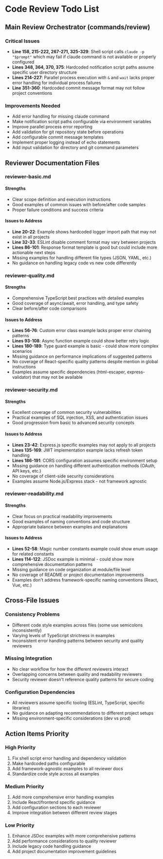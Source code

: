 # Code Review Todo List

## Main Review Orchestrator (commands/review)

### Critical Issues
- **Line 158, 215-222, 267-271, 325-329**: Shell script calls `claude -p "$prompt"` which may fail if claude command is not available or properly configured
- **Lines 348, 364, 370, 375**: Hardcoded notification script paths assume specific user directory structure
- **Lines 214-227**: Parallel process execution with `&` and `wait` lacks proper error handling for individual process failures
- **Line 351-360**: Hardcoded commit message format may not follow project conventions

### Improvements Needed
- Add error handling for missing claude command
- Make notification script paths configurable via environment variables
- Improve parallel process error reporting
- Add validation for git repository state before operations
- Add configurable commit message templates
- Implement proper logging instead of echo statements
- Add input validation for directory and git command parameters

## Reviewer Documentation Files

### reviewer-basic.md

#### Strengths
- Clear scope definition and execution instructions
- Good examples of common issues with before/after code samples
- Proper failure conditions and success criteria

#### Issues to Address
- **Line 20-22**: Example shows hardcoded logger import path that may not exist in all projects
- **Line 32-33**: ESLint disable comment format may vary between projects
- **Lines 86-101**: Response format template is good but could include more actionable next steps
- Missing examples for handling different file types (JSON, YAML, etc.)
- No guidance on handling legacy code vs new code differently

### reviewer-quality.md

#### Strengths
- Comprehensive TypeScript best practices with detailed examples
- Good coverage of async/await, error handling, and type safety
- Clear before/after code comparisons

#### Issues to Address
- **Lines 56-76**: Custom error class example lacks proper error chaining patterns
- **Lines 93-108**: Async function example could show better retry logic
- **Lines 180-189**: Type guard example is basic - could show more complex scenarios
- Missing guidance on performance implications of suggested patterns
- No coverage of React-specific quality patterns despite mention in global instructions
- Examples assume specific dependencies (html-escaper, express-validator) that may not be available

### reviewer-security.md

#### Strengths
- Excellent coverage of common security vulnerabilities
- Practical examples of SQL injection, XSS, and authentication issues
- Good progression from basic to advanced security concepts

#### Issues to Address
- **Lines 23-42**: Express.js specific examples may not apply to all projects
- **Lines 135-169**: JWT implementation example lacks refresh token handling
- **Lines 186-191**: CORS configuration assumes specific environment setup
- Missing guidance on handling different authentication methods (OAuth, API keys, etc.)
- No coverage of client-side security considerations
- Examples assume Node.js/Express stack - not framework agnostic

### reviewer-readability.md

#### Strengths
- Clear focus on practical readability improvements
- Good examples of naming conventions and code structure
- Appropriate balance between examples and explanations

#### Issues to Address
- **Lines 52-58**: Magic number constants example could show enum usage for related constants
- **Lines 114-122**: JSDoc example is minimal - could show more comprehensive documentation patterns
- Missing guidance on code organization at module/file level
- No coverage of README or project documentation improvements
- Examples don't address framework-specific naming conventions (React, Vue, etc.)

## Cross-File Issues

### Consistency Problems
- Different code style examples across files (some use semicolons inconsistently)
- Varying levels of TypeScript strictness in examples
- Inconsistent error handling patterns between security and quality reviewers

### Missing Integration
- No clear workflow for how the different reviewers interact
- Overlapping concerns between quality and readability reviewers
- Security reviewer doesn't reference quality patterns for secure coding

### Configuration Dependencies
- All reviewers assume specific tooling (ESLint, TypeScript, specific libraries)
- No guidance on adapting recommendations to different project setups
- Missing environment-specific considerations (dev vs prod)

## Action Items Priority

### High Priority
1. Fix shell script error handling and dependency validation
2. Make hardcoded paths configurable
3. Add framework-agnostic examples to all reviewer docs
4. Standardize code style across all examples

### Medium Priority
1. Add more comprehensive error handling examples
2. Include React/frontend specific guidance
3. Add configuration sections to each reviewer
4. Improve integration between different review stages

### Low Priority
1. Enhance JSDoc examples with more comprehensive patterns
2. Add performance considerations to quality reviewer
3. Include legacy code handling guidance
4. Add project documentation improvement guidelines